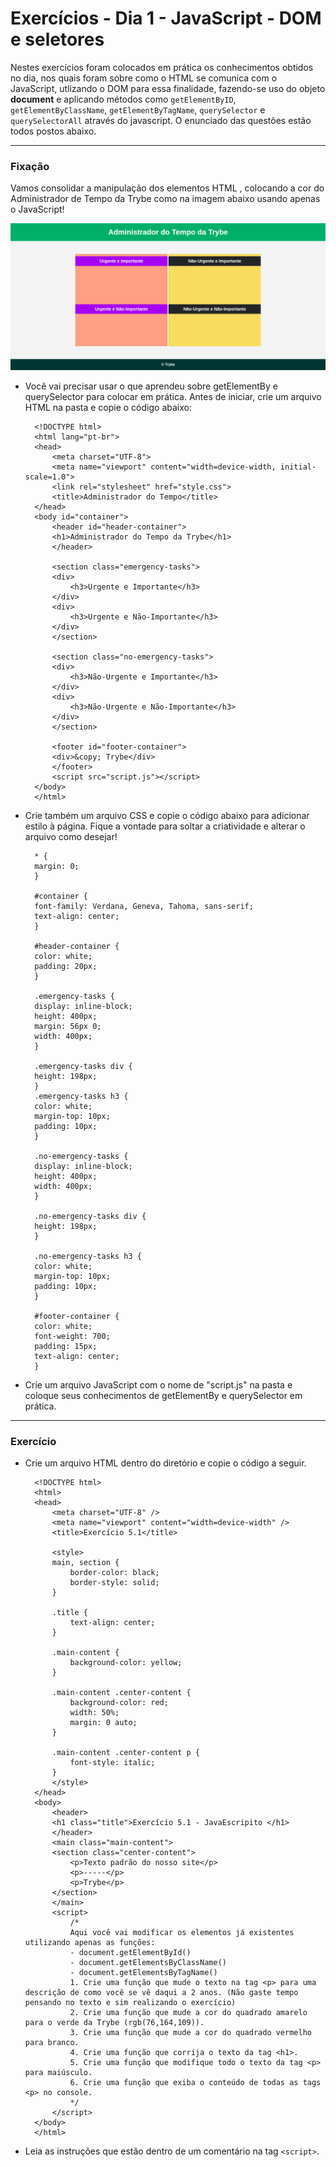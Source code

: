 # Exercícios - Dia 1 - JavaScript - DOM e seletores #

Nestes exercícios foram colocados em prática os conhecimentos obtidos no dia, nos quais foram sobre como o HTML se comunica com o JavaScript, utlizando o DOM para essa finalidade, fazendo-se uso do objeto __document__ e aplicando métodos como `getElementByID`, `getElementByClassName`, `getElementByTagName`, `querySelector` e `querySelectorAll` através do javascript. 
O enunciado das questões estão todos postos abaixo.
___


### Fixação ###

Vamos consolidar a manipulação dos elementos HTML , colocando a cor do Administrador de Tempo da Trybe como na imagem abaixo usando apenas o JavaScript!

![Imagem do exercicio de Fixacao!](Imagens/Administrador_de_Tempo_da_Trybe.png "Administrador de Tempo da Trybe ")

- Você vai precisar usar o que aprendeu sobre getElementBy e querySelector para colocar em prática.
Antes de iniciar, crie um arquivo HTML na pasta e copie o código abaixo:

        <!DOCTYPE html>
        <html lang="pt-br">
        <head>
            <meta charset="UTF-8">
            <meta name="viewport" content="width=device-width, initial-scale=1.0">
            <link rel="stylesheet" href="style.css">
            <title>Administrador do Tempo</title>
        </head>
        <body id="container">
            <header id="header-container">
            <h1>Administrador do Tempo da Trybe</h1>
            </header>

            <section class="emergency-tasks">
            <div>
                <h3>Urgente e Importante</h3>
            </div>
            <div>
                <h3>Urgente e Não-Importante</h3>
            </div>
            </section>

            <section class="no-emergency-tasks">
            <div>
                <h3>Não-Urgente e Importante</h3>
            </div>
            <div>
                <h3>Não-Urgente e Não-Importante</h3>
            </div>
            </section>

            <footer id="footer-container">
            <div>&copy; Trybe</div>
            </footer>
            <script src="script.js"></script>
        </body>
        </html>

- Crie também um arquivo CSS e copie o código abaixo para adicionar estilo à página. Fique a vontade para soltar a criatividade e alterar o arquivo como desejar!

        * {
        margin: 0;
        }

        #container {
        font-family: Verdana, Geneva, Tahoma, sans-serif;
        text-align: center;
        }

        #header-container {
        color: white;
        padding: 20px;
        }

        .emergency-tasks {
        display: inline-block;
        height: 400px;
        margin: 56px 0;
        width: 400px;
        }

        .emergency-tasks div {
        height: 198px;
        }
        .emergency-tasks h3 {
        color: white;
        margin-top: 10px;
        padding: 10px;
        }

        .no-emergency-tasks {
        display: inline-block;
        height: 400px;
        width: 400px;
        }

        .no-emergency-tasks div {
        height: 198px;
        }

        .no-emergency-tasks h3 {
        color: white;
        margin-top: 10px;
        padding: 10px;
        }

        #footer-container {
        color: white;
        font-weight: 700;
        padding: 15px;
        text-align: center;
        }

- Crie um arquivo JavaScript com o nome de "script.js" na pasta e coloque seus conhecimentos de getElementBy e querySelector em prática.
___

### Exercício ###

- Crie um arquivo HTML dentro do diretório e copie o código a seguir.

        <!DOCTYPE html>
        <html>
        <head>
            <meta charset="UTF-8" />
            <meta name="viewport" content="width=device-width" />
            <title>Exercício 5.1</title>
            
            <style>
            main, section {
                border-color: black;
                border-style: solid;
            }

            .title {
                text-align: center;
            }

            .main-content {
                background-color: yellow;
            }

            .main-content .center-content {
                background-color: red;
                width: 50%;
                margin: 0 auto;
            }

            .main-content .center-content p {
                font-style: italic;
            }
            </style>
        </head>
        <body>
            <header> 
            <h1 class="title">Exercício 5.1 - JavaEscripito </h1>
            </header>    
            <main class="main-content">
            <section class="center-content">
                <p>Texto padrão do nosso site</p>
                <p>-----</p>
                <p>Trybe</p>
            </section>
            </main>
            <script>
                /*
                Aqui você vai modificar os elementos já existentes utilizando apenas as funções:
                - document.getElementById()
                - document.getElementsByClassName()
                - document.getElementsByTagName()
                1. Crie uma função que mude o texto na tag <p> para uma descrição de como você se vê daqui a 2 anos. (Não gaste tempo pensando no texto e sim realizando o exercício)
                2. Crie uma função que mude a cor do quadrado amarelo para o verde da Trybe (rgb(76,164,109)).
                3. Crie uma função que mude a cor do quadrado vermelho para branco.
                4. Crie uma função que corrija o texto da tag <h1>.
                5. Crie uma função que modifique todo o texto da tag <p> para maiúsculo.
                6. Crie uma função que exiba o conteúdo de todas as tags <p> no console.
                */
            </script>
        </body>
        </html>

- Leia as instruções que estão dentro de um comentário na tag `<script>`.
